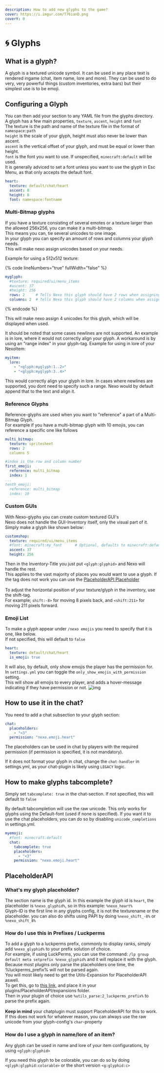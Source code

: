 ```yaml
---
description: How to add new glyphs to the game?
cover: https://i.imgur.com/T76ianD.png
coverY: 0
---
```


# 🌀 Glyphs

## What is a glyph?

A glyph is a textured unicode symbol. It can be used in any place text is rendered ingame (chat, item name, lore and more). They can be used to do very, very powerful things (custom inventories, extra bars) but their simplest use is to be emoji.

## Configuring a Glyph

You can then add your section to any YAML file from the glyphs directory.\
A glyph has a few main properties, `texture`, `ascent`, `height` and `font`\
The texture is the path and name of the texture file in the format of `namespace:path`\
`height` is the scale of your glyph, height must also never be lower than ascent.\
`ascent` is the vertical offset of your glyph, and must be equal or lower than height.\
`font` is the font you want to use. If unspecified, `minecraft:default` will be used.\
It is generally adviced to set a font unless you want to use the glyph in Esc Menu, as that only accepts the default font.

```yaml
heart:
  texture: default/chat/heart
  ascent: 8
  height: 8
  font: namespace:fontname
```

### Multi-Bitmap glyphs

If you have a texture consisting of several emotes or a texture larger than the allowed 256x256, you can make it a multi-bitmap.\
This means you can, tie several unicodes to one image.\
In your glyph you can specify an amount of rows and columns your glyph needs.\
This will make nexo assign unicodes based on your needs.

Example for using a 512x512 texture:

{% code lineNumbers="true" fullWidth="false" %}
```yaml
myglyph:
  #texture: required/ui/menu_items
  #ascent: 37
  #height: 256
  rows: 2     # Tells Nexo this glyph should have 2 rows when assigning unicodes/chars
  columns: 2  # Tells Nexo this glyph should have 2 columns when assigning unicodes/chars
```
{% endcode %}

This will make nexo assign 4 unicodes for this glyph, which will be displayed when used.

It should be noted that some cases newlines are not supported. An example is in lore, where it would not correctly align your glyph. A workaround is by using an "range index" in your glyph-tag. Example for using in lore of your NexoItem:

```yaml
myitem:
  lore:
    - "<glyph:myglyph:1..2>"
    - "<glyph:myglyph:3..4>"
```

This would correctly align your glyph in lore. In cases where newlines are supported, you dont need to specify such a range. Nexo would by default append that to the text and align it.

### Reference Glyphs

Reference-glyphs are used when you want to "reference" a part of a Multi-Bitmap Glyph.\
For example if you have a multi-bitmap glyph with 10 emojis, you can reference a specific one like follows

```yaml
multi_bitmap:
  texture: spritesheet
  rows: 2
  columns 5

#index is the row and column number
first_emoji:
  reference: multi_bitmap
  index: 1
...
tenth_emoji:
  reference: multi_bitmap
  index: 10
```

### Custom GUIs

With Nexo-glyphs you can create custom textured GUI's\
Nexo does not handle the GUI-Inventory itself, only the visual part of it.\
Simply make a glyph like shown below:

```yaml
customshop:
  texture: required/ui/menu_items
  #font: minecraft:my_font      # Optional, defaults to minecraft:default
  ascent: 37
  height: 256
```

Then in the Inventory-Title you just put `<glyph:glyphid>` and Nexo will handle the rest.\
This applies to the vast majority of places you would want to use a glyph. If the tag does not work you can use the [PlaceholderAPI Placeholder](glyphs.md#placeholderapi)\
\
To adjust the horizontal position of your texture/glyph in the inventory, use the shift-tag.\
For example; `shift:-8>` for moving 8 pixels back, and `<shift:211>` for moving 211 pixels forward.

### Emoji List

To make a glyph appear under `/nexo emojis` you need to specify that it is one, like below.\
If not specified, this will default to `false`

```yaml
heart:
  texture: default/chat/heart
  is_emoji: true
```

It will also, by default, only show emojis the player has the permission for.\
In `settings.yml` you can toggle the `only_show_emojis_with_permission` setting.\
This will show all emojis to every player, and adds a hover-message indicating if they have permission or not. ![img](https://cdn.discordapp.com/attachments/758785982005903431/1002564595099111474/unknown.png)

## How to use it in the chat?

You need to add a chat subsection to your glyph section:

```yaml
chat:
  placeholders:
    - "<3"
  permission: "nexo.emoji.heart"
```

The placeholders can be used in chat by players with the required permission (if permission is specified, it is not mandatory).

If it does not format your glyph in chat, change the `chat-handler` in settings.yml, as your chat-plugin is likely using `LEGACY` logic.

## How to make glyphs tabcomplete?

Simply set `tabcomplete: true` in the chat-section. If not specified, this will default to `false`

By default tabcompletion will use the raw unicode. This only works for glyphs using the Default-font (used if none is specified). If you want it to use the chat placeholders, you can do so by disabling `unicode_completions` in settings.yml.

```yaml
myemoji:
  #font: minecraft:default
  chat:
    tabcomplete: true
    placeholders:
      - "<3"
    permission: "nexo.emoji.heart"
```

## PlaceholderAPI

### What's my glyph placeholder?

The section name is the glyph id. In this example the glyph id is `heart`, the placeholder is `%nexo_glyphid%`, so in this example: `%nexo_heart%`\
Glyph-ID is the first line in any glyphs config, it is not the texturename or the placeholder. you can also do shifts using PAPI by doing `%nexo_shift_-8%` or `%nexo_shift_8%`

### How do I use this in Prefixes / Luckperms

To add a glyph to a luckperms prefix, commonly to display ranks, simply add `%nexo_glyphid%` to your prefix solution of choice.\
For example, if using LuckPerms, you can use the command: `/lp group default meta setprefix %nexo_glyphid%` and it will replace it with the glyph.\
Because most plugins only parse the placeholders one time, the %luckperms\_prefix% will not be parsed again.\
You will most likely need to get the Utils-Expansion for PlaceholderAPI aswell.\
To get this, go to [this link](https://api.extendedclip.com/media/Utils-Expansion-1.0.1.jar), and place it in your plugins/PlaceholderAPI/expansions folder.\
Then in your plugin of choice use `%utils_parse:2_luckperms_prefix%` to parse the prefix again.\
\
**Keep in mind** your chatplugin must support PlaceholderAPI for this to work.\
If this does not work for whatever reason, you can always use the raw unicode from your glyph-config's `char`-property

### How do I use a glyph in name/lore of an item?

Any glyph can be used in name and lore of your item configurations, by using `<glyph:glyphid>`&#x20;

If you need this glyph to be colorable, you can do so by doing `<glyph:glyphid:colorable>` or the short version `<g:glyphid:c>`
